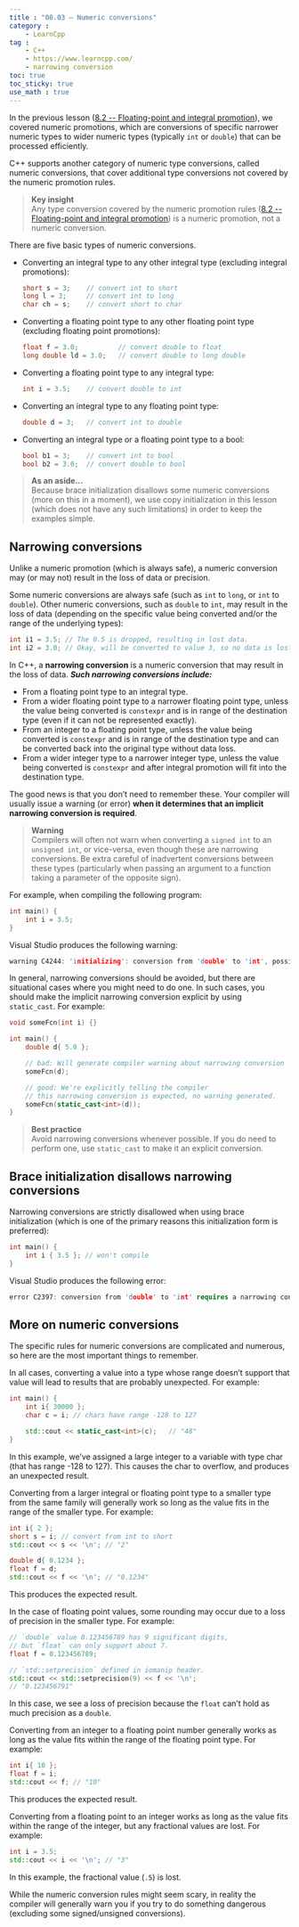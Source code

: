 ```yaml
---
title : "08.03 — Numeric conversions"
category :
    - LearnCpp
tag : 
    - C++
    - https://www.learncpp.com/
    - narrowing conversion
toc: true  
toc_sticky: true 
use_math : true
---
```



In the previous lesson ([8.2 -- Floating-point and integral promotion](https://www.learncpp.com/cpp-tutorial/floating-point-and-integral-promotion/)), we covered numeric promotions, which are conversions of specific narrower numeric types to wider numeric types (typically `int` or `double`) that can be processed efficiently.

C++ supports another category of numeric type conversions, called numeric conversions, that cover additional type conversions not covered by the numeric promotion rules.

>**Key insight**  
Any type conversion covered by the numeric promotion rules ([8.2 -- Floating-point and integral promotion](https://www.learncpp.com/cpp-tutorial/floating-point-and-integral-promotion/)) is a numeric promotion, not a numeric conversion.

There are five basic types of numeric conversions.

- Converting an integral type to any other integral type (excluding integral promotions):

    ```c++
    short s = 3;    // convert int to short
    long l = 3;     // convert int to long
    char ch = s;    // convert short to char
    ```

- Converting a floating point type to any other floating point type (excluding floating point promotions):

    ```c++
    float f = 3.0;          // convert double to float
    long double ld = 3.0;   // convert double to long double
    ```

- Converting a floating point type to any integral type:

    ```c++
    int i = 3.5;    // convert double to int
    ```

- Converting an integral type to any floating point type:

    ```c++
    double d = 3;   // convert int to double
    ```

- Converting an integral type or a floating point type to a bool:

    ```c++
    bool b1 = 3;    // convert int to bool
    bool b2 = 3.0;  // convert double to bool
    ```

>**As an aside…**  
Because brace initialization disallows some numeric conversions (more on this in a moment), we use copy initialization in this lesson (which does not have any such limitations) in order to keep the examples simple.


## Narrowing conversions

Unlike a numeric promotion (which is always safe), a numeric conversion may (or may not) result in the loss of data or precision.

Some numeric conversions are always safe (such as `int` to `long`, or `int` to `double`). Other numeric conversions, such as `double` to `int`, may result in the loss of data (depending on the specific value being converted and/or the range of the underlying types):

```c++
int i1 = 3.5; // The 0.5 is dropped, resulting in lost data.
int i2 = 3.0; // Okay, will be converted to value 3, so no data is lost.
```

In C++, a **narrowing conversion** is a numeric conversion that may result in the loss of data. ***Such narrowing conversions include:***

- From a floating point type to an integral type.
- From a wider floating point type to a narrower floating point type, unless the value being converted is `constexpr` and is in range of the destination type (even if it can not be represented exactly).
- From an integer to a floating point type, unless the value being converted is `constexpr` and is in range of the destination type and can be converted back into the original type without data loss.
- From a wider integer type to a narrower integer type, unless the value being converted is `constexpr` and after integral promotion will fit into the destination type.

The good news is that you don’t need to remember these. Your compiler will usually issue a warning (or error) **when it determines that an implicit narrowing conversion is required**.

>**Warning**  
Compilers will often not warn when converting a `signed int` to an `unsigned int`, or vice-versa, even though these are narrowing conversions. Be extra careful of inadvertent conversions between these types (particularly when passing an argument to a function taking a parameter of the opposite sign).

For example, when compiling the following program:

```c++
int main() {
    int i = 3.5;
}
```

Visual Studio produces the following warning:

```c++
warning C4244: 'initializing': conversion from 'double' to 'int', possible loss of data
```

In general, narrowing conversions should be avoided, but there are situational cases where you might need to do one. In such cases, you should make the implicit narrowing conversion explicit by using `static_cast`. For example:

```c++
void someFcn(int i) {}

int main() {
    double d{ 5.0 };

    // bad: Will generate compiler warning about narrowing conversion
    someFcn(d); 

    // good: We're explicitly telling the compiler
    // this narrowing conversion is expected, no warning generated.
    someFcn(static_cast<int>(d)); 
}
```

>**Best practice**  
Avoid narrowing conversions whenever possible. If you do need to perform one, use `static_cast` to make it an explicit conversion.


## Brace initialization disallows narrowing conversions

Narrowing conversions are strictly disallowed when using brace initialization (which is one of the primary reasons this initialization form is preferred):

```c++
int main() {
    int i { 3.5 }; // won't compile
}
```

Visual Studio produces the following error:

```c++
error C2397: conversion from 'double' to 'int' requires a narrowing conversion
```


## More on numeric conversions

The specific rules for numeric conversions are complicated and numerous, so here are the most important things to remember.

In all cases, converting a value into a type whose range doesn’t support that value will lead to results that are probably unexpected. For example:

```c++
int main() {
    int i{ 30000 };
    char c = i; // chars have range -128 to 127

    std::cout << static_cast<int>(c);   // "48"
}
```

In this example, we’ve assigned a large integer to a variable with type char (that has range -128 to 127). This causes the char to overflow, and produces an unexpected result.

Converting from a larger integral or floating point type to a smaller type from the same family will generally work so long as the value fits in the range of the smaller type. For example:

```c++
int i{ 2 };
short s = i; // convert from int to short
std::cout << s << '\n'; // "2"

double d{ 0.1234 };
float f = d;
std::cout << f << '\n'; // "0.1234"
```

This produces the expected result.

In the case of floating point values, some rounding may occur due to a loss of precision in the smaller type. For example:

```c++
// `double` value 0.123456789 has 9 significant digits,
// but `float` can only support about 7.
float f = 0.123456789; 

// `std::setprecision` defined in iomanip header.
std::cout << std::setprecision(9) << f << '\n'; 
// "0.123456791"
```

In this case, we see a loss of precision because the `float` can’t hold as much precision as a `double`.

Converting from an integer to a floating point number generally works as long as the value fits within the range of the floating point type. For example:

```c++
int i{ 10 };
float f = i;
std::cout << f; // "10"
```

This produces the expected result.

Converting from a floating point to an integer works as long as the value fits within the range of the integer, but any fractional values are lost. For example:

```c++
int i = 3.5;
std::cout << i << '\n'; // "3"
```

In this example, the fractional value (`.5`) is lost.

While the numeric conversion rules might seem scary, in reality the compiler will generally warn you if you try to do something dangerous (excluding some signed/unsigned conversions).